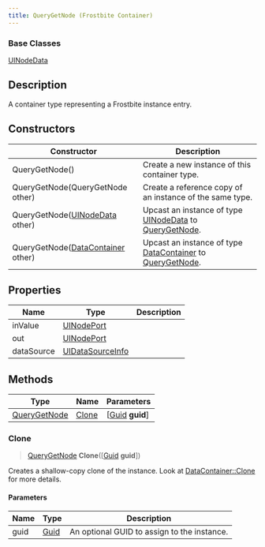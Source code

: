 ```yaml
---
title: QueryGetNode (Frostbite Container)
---
```

### Base Classes

[UINodeData](UINodeData)

## Description

A container type representing a Frostbite instance entry.

## Constructors

| Constructor                                                             | Description                                                                                                     |
| ----------------------------------------------------------------------- | --------------------------------------------------------------------------------------------------------------- |
| QueryGetNode()                                                          | Create a new instance of this container type.                                                                   |
| QueryGetNode(QueryGetNode other)                                        | Create a reference copy of an instance of the same type.                                                        |
| QueryGetNode([UINodeData](UINodeData) other)                            | Upcast an instance of type [UINodeData](UINodeData) to [QueryGetNode](QueryGetNode).                            |
| QueryGetNode([DataContainer](/vext/ref/cls/shr/datacontainer) other) | Upcast an instance of type [DataContainer](/vext/ref/cls/shr/datacontainer) to [QueryGetNode](QueryGetNode). |

## Properties

| Name       | Type                                 | Description |
| ---------- | ------------------------------------ | ----------- |
| inValue    | [UINodePort](UINodePort)             |             |
| out        | [UINodePort](UINodePort)             |             |
| dataSource | [UIDataSourceInfo](UIDataSourceInfo) |             |

## Methods

| Type                         | Name            | Parameters                                     |
| ---------------------------- | --------------- | ---------------------------------------------- |
| [QueryGetNode](QueryGetNode) | [Clone](#clone) | \[[Guid](/vext/ref/cls/shr/guid) **guid**\] |

### Clone

> [QueryGetNode](QueryGetNode) **Clone**(\[[Guid](/vext/ref/cls/shr/guid) **guid**\])

Creates a shallow-copy clone of the instance. Look at [DataContainer::Clone](/vext/ref/cls/shr/datacontainer#clone) for more details.

#### Parameters

| Name | Type         | Description                                 |
| ---- | ------------ | ------------------------------------------- |
| guid | [Guid](Guid) | An optional GUID to assign to the instance. |
